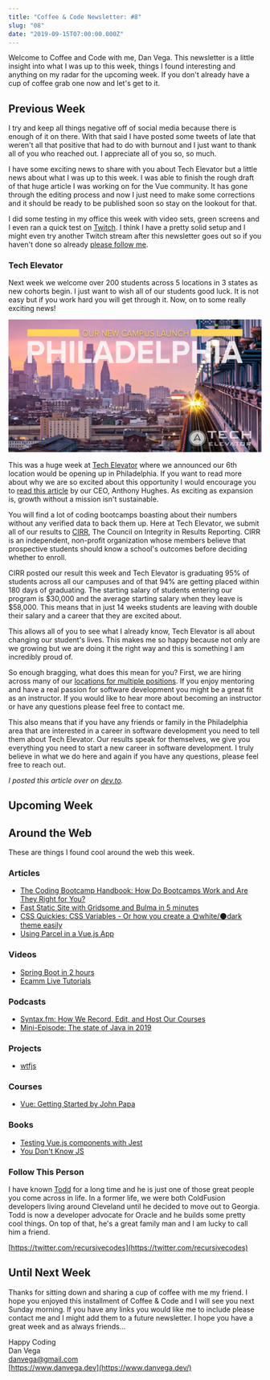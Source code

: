 ```yaml
---
title: "Coffee & Code Newsletter: #8"
slug: "08"
date: "2019-09-15T07:00:00.000Z"
---
```


Welcome to Coffee and Code with me, Dan Vega. This newsletter is a little insight into what I was up to this week, things I found interesting and anything on my radar for the upcoming week. If you don't already have a cup of coffee grab one now and let's get to it.

## Previous Week

I try and keep all things negative off of social media because there is enough of it on there. With that said I have posted some tweets of late that weren't all that positive that had to do with burnout and I just want to thank all of you who reached out. I appreciate all of you so, so much.

I have some exciting news to share with you about Tech Elevator but a little news about what I was up to this week. I was able to finish the rough draft of that huge article I was working on for the Vue community. It has gone through the editing process and now I just need to make some corrections and it should be ready to be published soon so stay on the lookout for that.

I did some testing in my office this week with video sets, green screens and I even ran a quick test on [Twitch](https://www.twitch.tv/danvega). I think I have a pretty solid setup and I might even try another Twitch stream after this newsletter goes out so if you haven't done so already [please follow me](https://www.twitch.tv/danvega).

### Tech Elevator

Next week we welcome over 200 students across 5 locations in 3 states as new cohorts begin. I just want to wish all of our students good luck. It is not easy but if you work hard you will get through it. Now, on to some really exciting news!

![](philadelphia.png)

This was a huge week at [Tech Elevator](https://www.techelevator.com/) where we announced our 6th location would be opening up in Philadelphia. If you want to read more about why we are so excited about this opportunity I would encourage you to [read this article](https://www.linkedin.com/pulse/liberating-potential-birthplace-america-anthony-hughes/) by our CEO, Anthony Hughes. As exciting as expansion is, growth without a mission isn't sustainable.

You will find a lot of coding bootcamps boasting about their numbers without any verified data to back them up. Here at Tech Elevator, we submit all of our results to [CIRR](https://cirr.org/), The Council on Integrity in Results Reporting. CIRR is an independent, non-profit organization whose members believe that prospective students should know a school's outcomes before deciding whether to enroll.

CIRR posted our result this week and Tech Elevator is graduating 95% of students across all our campuses and of that 94% are getting placed within 180 days of graduating. The starting salary of students entering our program is $30,000 and the average starting salary when they leave is $58,000. This means that in just 14 weeks students are leaving with double their salary and a career that they are excited about.

This allows all of you to see what I already know, Tech Elevator is all about changing our student's lives. This makes me so happy because not only are we growing but we are doing it the right way and this is something I am incredibly proud of.

So enough bragging, what does this mean for you? First, we are hiring across many of our [locations for multiple positions](https://www.techelevator.com/join-our-team). If you enjoy mentoring and have a real passion for software development you might be a great fit as an instructor. If you would like to hear more about becoming an instructor or have any questions please feel free to contact me.

This also means that if you have any friends or family in the Philadelphia area that are interested in a career in software development you need to tell them about Tech Elevator. Our results speak for themselves, we give you everything you need to start a new career in software development. I truly believe in what we do here and again if you have any questions, please feel free to reach out.

_I posted this article over on [dev.to](https://dev.to/therealdanvega/tech-elevator-launches-in-philidelphia-54eo)._

## Upcoming Week

## Around the Web

These are things I found cool around the web this week.

### Articles

- [The Coding Bootcamp Handbook: How Do Bootcamps Work and Are They Right for You?](https://www.freecodecamp.org/news/coding-bootcamp-handbook/)
- [Fast Static Site with Gridsome and Bulma in 5 minutes](https://dev.to/zooly/fast-static-site-with-gridsome-and-bulma-in-5-minutes-4md9)
- [CSS Quickies: CSS Variables - Or how you create a 🌞white/🌑dark theme easily](https://dev.to/lampewebdev/css-quickies-css-variables-or-how-you-create-a-white-dark-theme-easily-1i0i)
- [Using Parcel in a Vue.js App](https://scotch.io/tutorials/using-parcel-in-a-vuejs-app)

### Videos

- [Spring Boot in 2 hours](https://www.freecodecamp.org/news/spring-boot-tutorial/)
- [Ecamm Live Tutorials](https://support.ecamm.com/en/articles/3323109-discover-ecamm-live-all-tutorial-videos)

### Podcasts

- [Syntax.fm: How We Record, Edit, and Host Our Courses](https://syntax.fm/show/178/how-we-record-edit-and-host-our-courses)
- [Mini-Episode: The state of Java in 2019](https://nofluffjuststuff.com/podcast/1/mini_episode_the_state_of_java_in_2019)

### Projects

- [wtfjs](https://github.com/denysdovhan/wtfjs)

### Courses

- [Vue: Getting Started by John Papa](https://dev.to/pluralsight/vue-getting-started-3cf0)

### Books

- [Testing Vue.js components with Jest](https://leanpub.com/testingvuejscomponentswithjest)
- [You Don't Know JS](https://github.com/getify/You-Dont-Know-JS)

### Follow This Person

I have known [Todd](https://twitter.com/recursivecodes) for a long time and he is just one of those great people you come across in life. In a former life, we were both ColdFusion developers living around Cleveland until he decided to move out to Georgia. Todd is now a developer advocate for Oracle and he builds some pretty cool things. On top of that, he's a great family man and I am lucky to call him a friend.

[https://twitter.com/recursivecodes](https://twitter.com/recursivecodes)

## Until Next Week

Thanks for sitting down and sharing a cup of coffee with me my friend. I hope you enjoyed this installment of Coffee & Code and I will see you next Sunday morning. If you have any links you would like me to include please contact me and I might add them to a future newsletter. I hope you have a great week and as always friends...

Happy Coding<br/>
Dan Vega<br/>
danvega@gmail.com<br/>
[https://www.danvega.dev](https://www.danvega.dev/)

